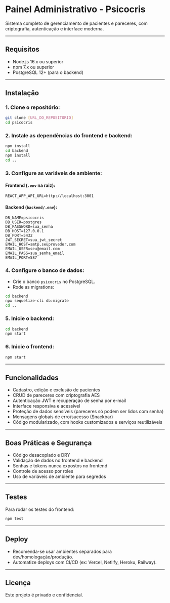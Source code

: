 # Painel Administrativo - Psicocris

Sistema completo de gerenciamento de pacientes e pareceres, com criptografia, autenticação e interface moderna.

---

## **Requisitos**

- Node.js 16.x ou superior
- npm 7.x ou superior
- PostgreSQL 12+ (para o backend)

---

## **Instalação**

### 1. Clone o repositório:
```bash
git clone [URL_DO_REPOSITORIO]
cd psicocris
```

### 2. Instale as dependências do frontend e backend:
```bash
npm install
cd backend
npm install
cd ..
```

### 3. Configure as variáveis de ambiente:

#### **Frontend (`.env` na raiz):**
```
REACT_APP_API_URL=http://localhost:3001
```

#### **Backend (`backend/.env`):**
```
DB_NAME=psicocris
DB_USER=postgres
DB_PASSWORD=sua_senha
DB_HOST=127.0.0.1
DB_PORT=5432
JWT_SECRET=sua_jwt_secret
EMAIL_HOST=smtp.seuprovedor.com
EMAIL_USER=seu@email.com
EMAIL_PASS=sua_senha_email
EMAIL_PORT=587
```

### 4. Configure o banco de dados:
- Crie o banco `psicocris` no PostgreSQL.
- Rode as migrations:
```bash
cd backend
npx sequelize-cli db:migrate
cd ..
```

### 5. Inicie o backend:
```bash
cd backend
npm start
```

### 6. Inicie o frontend:
```bash
npm start
```

---

## **Funcionalidades**

- Cadastro, edição e exclusão de pacientes
- CRUD de pareceres com criptografia AES
- Autenticação JWT e recuperação de senha por e-mail
- Interface responsiva e acessível
- Proteção de dados sensíveis (pareceres só podem ser lidos com senha)
- Mensagens globais de erro/sucesso (Snackbar)
- Código modularizado, com hooks customizados e serviços reutilizáveis

---

## **Boas Práticas e Segurança**

- Código desacoplado e DRY
- Validação de dados no frontend e backend
- Senhas e tokens nunca expostos no frontend
- Controle de acesso por roles
- Uso de variáveis de ambiente para segredos

---

## **Testes**

Para rodar os testes do frontend:
```bash
npm test
```

---

## **Deploy**

- Recomenda-se usar ambientes separados para dev/homologação/produção.
- Automatize deploys com CI/CD (ex: Vercel, Netlify, Heroku, Railway).

---

## **Licença**

Este projeto é privado e confidencial. 